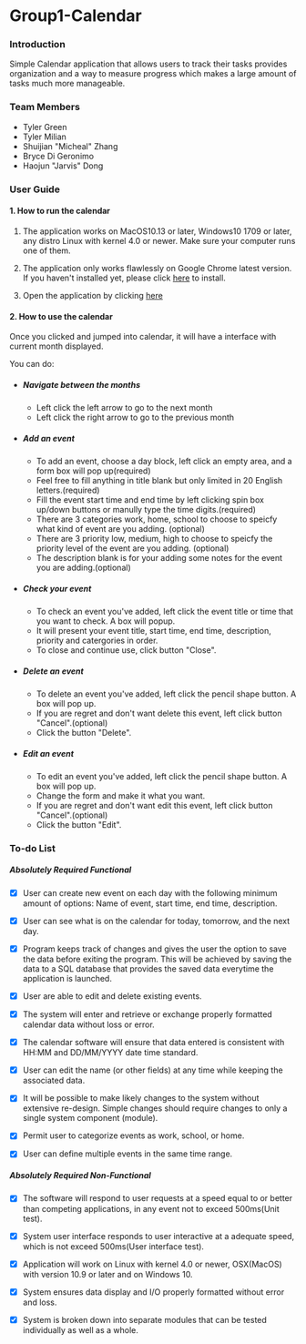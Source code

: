 # Group1-Calendar

### Introduction

Simple Calendar application that allows users to track their tasks provides organization and a way to measure progress which makes a large amount of tasks much more manageable.

### Team Members

- Tyler Green
- Tyler Milian
- Shuijian "Micheal" Zhang
- Bryce Di Geronimo
- Haojun "Jarvis" Dong

### User Guide

#### 1. How to run the calendar

1. The application works on MacOS10.13 or later, Windows10 1709 or later, any distro Linux with kernel 4.0 or newer. Make sure your computer runs one of them.

2. The application only works flawlessly on Google Chrome latest version. If you haven't installed yet, please click [here](https://www.google.com/chrome/) to install.
3. Open the application by clicking [here](http://ec2-18-236-175-93.us-west-2.compute.amazonaws.com/index.php)

#### 2. How to use the calendar

Once you clicked and jumped into calendar, it will have a interface with current month displayed.

You can do:

- ##### 		Navigate between the months

  - Left click the left arrow to go to the next month
  - Left click the right arrow to go to the previous month	

- ##### 		Add an event

  - To add an event, choose a day block, left click an empty area, and a form box will pop up(required)
  - Feel free to fill anything in title blank but only limited in 20 English letters.(required)
  - Fill the event start time and end time by left clicking spin box up/down buttons or manully type the time digits.(required)
  - There are 3 categories work, home, school to choose to speicfy what kind of event are you adding. (optional)
  - There are 3 priority low, medium, high to choose to speicfy the priority level of the event are you adding. (optional)
  - The description blank is for your adding some notes for the event you are adding.(optional)

- #####		Check your event

  - To check an event you've added, left click the event title or time that you want to check. A box will popup.
  - It will present your event title, start time, end time, description, priority and catergories in order.
  - To close and continue use, click button "Close".

- ##### 		Delete an event

  - To delete an event you've added, left click the pencil shape button. A box will pop up.
  - If you are regret and don't want delete this event, left click button "Cancel".(optional)
  - Click the button "Delete".

- #####		Edit an event

  - To edit an event you've added, left click the pencil shape button. A box will pop up.
  - Change the form and make it what you want. 
  - If you are regret and don't want edit this event, left click button "Cancel".(optional)
  - Click the button "Edit".


### To-do List

##### Absolutely Required Functional

- [x] User can create new event on each day with the following minimum amount of options: Name of event, start time, end time, description.

- [x] User can see what is on the calendar for today, tomorrow, and the next day.

- [x] Program keeps track of changes and gives the user the option to save the data before exiting the program. This will be achieved by saving the data to a SQL database that provides the saved data everytime the application is launched. 

- [x] User are able to edit and delete existing events.

- [x] The system will enter and retrieve or exchange properly formatted calendar data without loss or error.

- [x] The calendar software will ensure that data entered is consistent with HH:MM and DD/MM/YYYY date time standard.

- [x] User can edit the name (or other fields) at any time while keeping the associated data.

- [x] It will be possible to make likely changes to the system without extensive re-design. Simple changes should require changes to only a single system component (module).

- [x] Permit user to categorize events as work, school, or home.

- [x] User can define multiple events in the same time range.

##### Absolutely Required Non-Functional

- [x] The software will respond to user requests at a speed equal to or better than competing applications, in any event not to exceed 500ms(Unit test).

  

- [x] System user interface responds to user interactive at a adequate speed, which is not exceed 500ms(User interface test).

  

- [x] Application will work on Linux with kernel 4.0 or newer, OSX(MacOS) with version 10.9 or later and on Windows 10.

  

- [x] System ensures data display and I/O properly formatted without error and loss.

  

- [x] System is broken down into separate modules that can be tested individually as well as a whole.
